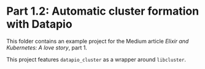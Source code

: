# Part 1.2: Automatic cluster formation with Datapio

This folder contains an example project for the Medium article *Elixir and Kubernetes: A love story*,
part 1.

This project features `datapio_cluster` as a wrapper around `libcluster`.
